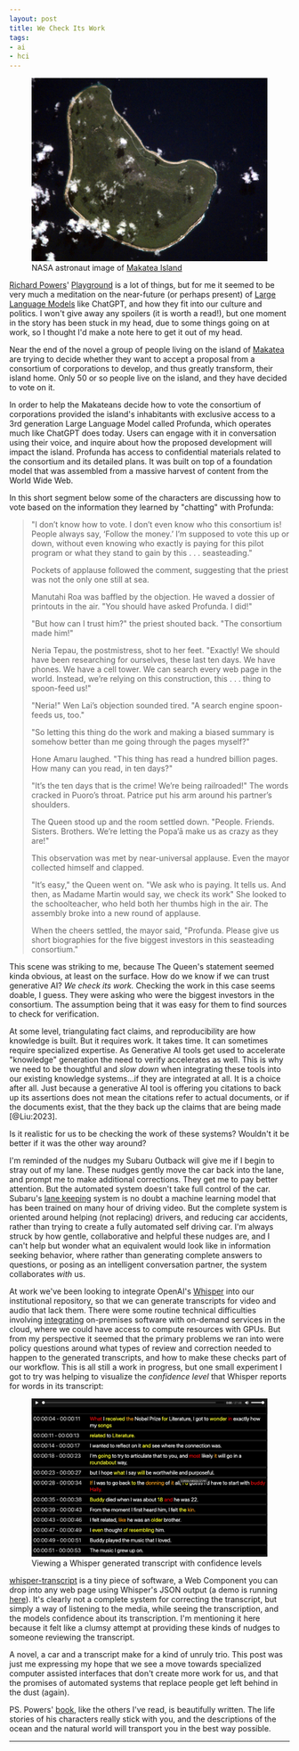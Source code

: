 ```yaml
---
layout: post
title: We Check Its Work
tags:
- ai
- hci
---
```


<figure>
  <a href="https://en.wikipedia.org/wiki/Makatea#/media/File:Makatea2.JPG">
  <img class="img-fluid" src="/images/makatea.jpg">
  </a>
  <figcaption>NASA astronaut image of <a href="https://en.wikipedia.org/wiki/Makatea#/media/File">Makatea Island</a></figcaption>
</figure>

[Richard Powers]' [Playground] is a lot of things, but for me it seemed to be very much a meditation on the near-future (or perhaps present) of [Large Language Models] like ChatGPT, and how they fit into our culture and politics. I won't give away any spoilers (it is worth a read!), but one moment in the story has been stuck in my head, due to some things going on at work, so I thought I'd make a note here to get it out of my head.

Near the end of the novel a group of people living on the island of [Makatea] are trying to decide whether they want to accept a proposal from a consortium of corporations to develop, and thus greatly transform, their island home. Only 50 or so people live on the island, and they have decided to vote on it.

In order to help the Makateans decide how to vote the consortium of corporations provided the island's inhabitants with exclusive access to a 3rd generation Large Language Model called Profunda, which operates much like ChatGPT does today. Users can engage with it in conversation using their voice, and inquire about how the proposed development will impact the island. Profunda has access to confidential materials related to the consortium and its detailed plans. It was built on top of a foundation model that was assembled from a massive harvest of content from the World Wide Web.

In this short segment below some of the characters are discussing how to vote based on the information they learned by "chatting" with Profunda:

<blockquote>
"I don’t know how to vote. I don’t even know who this consortium is! People always say, ‘Follow the money.’ I’m supposed to vote this up or down, without even knowing who exactly is paying for this pilot program or what they stand to gain by this . . . seasteading."

Pockets of applause followed the comment, suggesting that the priest was not the only one still at sea.

Manutahi Roa was baffled by the objection. He waved a dossier of printouts in the air. "You should have asked Profunda. I did!"

"But how can I trust him?" the priest shouted back. "The consortium made him!"

Neria Tepau, the postmistress, shot to her feet. "Exactly! We should have been researching for ourselves, these last ten days. We have phones. We have a cell tower. We can search every web page in the world. Instead, we’re relying on this construction, this . . . thing to spoon-feed us!"

"Neria!" Wen Lai’s objection sounded tired. "A search engine spoon-feeds us, too."

"So letting this thing do the work and making a biased summary is somehow better than me going through the pages myself?"

Hone Amaru laughed. "This thing has read a hundred billion pages. How many can you read, in ten days?"

"It’s the ten days that is the crime! We’re being railroaded!" The words cracked in Puoro’s throat. Patrice put his arm around his partner’s shoulders.

The Queen stood up and the room settled down. "People. Friends. Sisters. Brothers. We’re letting the Popa’ā make us as crazy as they are!"

This observation was met by near-universal applause. Even the mayor collected himself and clapped.

"It’s easy," the Queen went on. "We ask who is paying. It tells us. And then, as Madame Martin would say, we check its work" She looked to the schoolteacher, who held both her thumbs high in the air. The assembly broke into a new round of applause.

When the cheers settled, the mayor said, "Profunda. Please give us short biographies for the five biggest investors in this seasteading consortium."
</blockquote>

This scene was striking to me, because The Queen's statement seemed kinda obvious, at least on the surface. How do we know if we can trust generative AI? *We check its work.* Checking the work in this case seems doable, I guess. They were asking who were the biggest investors in the consortium. The assumption being that it was easy for them to find sources to check for verification.

At some level, triangulating fact claims, and reproducibility are how knowledge is built. But it requires work. It takes time. It can sometimes require specialized expertise. As Generative AI tools get used to accelerate "knowledge" generation the need to verify accelerates as well. This is why we need to be thoughtful and *slow down* when integrating these tools into our existing knowledge systems...if they are integrated at all. It is a choice after all. Just because a generative AI tool is offering you citations to back up its assertions does not mean the citations refer to actual documents, or if the documents exist, that the they back up the claims that are being made [@Liu:2023].

Is it realistic for us to be checking the work of these systems? Wouldn't it be better if it was the other way around?

I'm reminded of the nudges my Subaru Outback will give me if I begin to stray out of my lane. These nudges gently move the car back into the lane, and prompt me to make additional corrections. They get me to pay better attention. But the automated system doesn't take full control of the car. Subaru's [lane keeping] system is no doubt a machine learning model that has been trained on many hour of driving video. But the complete system is oriented around helping (not replacing) drivers, and reducing car accidents, rather than trying to create a fully automated self driving car. I'm always struck by how gentle, collaborative and helpful these nudges are, and I can't help but wonder what an equivalent would look like in information seeking behavior, where rather than generating complete answers to questions, or posing as an intelligent conversation partner, the system collaborates *with* us.

At work we've been looking to integrate OpenAI's [Whisper] into our institutional repository, so that we can generate transcripts for video and audio that lack them. There were some routine technical difficulties involving [integrating] on-premises software with on-demand services in the cloud, where we could have access to compute resources with GPUs. But from my perspective it seemed that the primary problems we ran into were policy questions around what types of review and correction needed to happen to the generated transcripts, and how to make these checks part of our workflow. This is all still a work in progress, but one small experiment I got to try was helping to visualize the *confidence level* that Whisper reports for words in its transcript:

<figure>
<img class="img-fluid" src="/images/whisper-transcript.png">
<figcaption>Viewing a Whisper generated transcript with confidence levels</figcaption>
</figure>

[whisper-transcript] is a tiny piece of software, a Web Component you can drop into any web page using Whisper's JSON output (a demo is running [here]). It's clearly not a complete system for correcting the transcript, but simply a way of listening to the media, while seeing the transcription, and the models confidence about its transcription. I'm mentioning it here because it felt like a clumsy attempt at providing these kinds of nudges to someone reviewing the transcript. 

A novel, a car and a transcript make for a kind of unruly trio. This post was just me expressing my hope that we see a move towards specialized computer assisted interfaces that don't create more work for us, and that the promises of automated systems that replace people get left behind in the dust (again).

PS. Powers' [book], like the others I've read, is beautifully written. The life stories of his characters really stick with you, and the descriptions of the ocean and the natural world will transport you in the best way possible.

---

[Playground]: https://www.richardpowers.net/playground/
[Richard Powers]: https://en.wikipedia.org/wiki/Richard_Powers
[Makatea]: https://en.wikipedia.org/wiki/Makatea
[Large Language Models]: https://en.wikipedia.org/wiki/Large_language_model
[lane keeping]: https://en.wikipedia.org/wiki/Lane_departure_warning_system#Lane_keeping_and_next_technologies 
[Whisper]: https://openai.com/index/whisper/
[whisper-transcript]: https://github.com/edsu/whisper-transcript/
[here]: https://edsu.github.io/whisper-transcript/
[integrating]: https://github.com/sul-dlss/speech-to-text#readme
[book]: https://www.richardpowers.net/playground/
